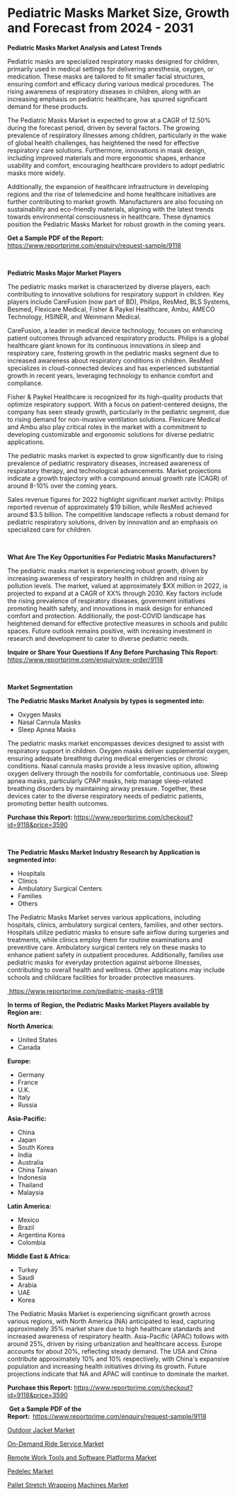 <p><h1>Pediatric Masks Market Size, Growth and Forecast from 2024 - 2031</h1></p><p><strong>Pediatric Masks Market Analysis and Latest Trends</strong></p>
<p><p>Pediatric masks are specialized respiratory masks designed for children, primarily used in medical settings for delivering anesthesia, oxygen, or medication. These masks are tailored to fit smaller facial structures, ensuring comfort and efficacy during various medical procedures. The rising awareness of respiratory diseases in children, along with an increasing emphasis on pediatric healthcare, has spurred significant demand for these products.</p><p>The Pediatric Masks Market is expected to grow at a CAGR of 12.50% during the forecast period, driven by several factors. The growing prevalence of respiratory illnesses among children, particularly in the wake of global health challenges, has heightened the need for effective respiratory care solutions. Furthermore, innovations in mask design, including improved materials and more ergonomic shapes, enhance usability and comfort, encouraging healthcare providers to adopt pediatric masks more widely.</p><p>Additionally, the expansion of healthcare infrastructure in developing regions and the rise of telemedicine and home healthcare initiatives are further contributing to market growth. Manufacturers are also focusing on sustainability and eco-friendly materials, aligning with the latest trends towards environmental consciousness in healthcare. These dynamics position the Pediatric Masks Market for robust growth in the coming years.</p></p>
<p><strong>Get a Sample PDF of the Report:&nbsp;</strong> <a href="https://www.reportprime.com/enquiry/request-sample/9118?utm_campaign=1088&utm_medium=2&utm_source=Github&utm_content=ia&utm_term=28112024&utm_id=pediatric-masks">https://www.reportprime.com/enquiry/request-sample/9118</a></p>
<p>&nbsp;</p>
<p><strong>Pediatric Masks Major Market Players</strong></p>
<p><p>The pediatric masks market is characterized by diverse players, each contributing to innovative solutions for respiratory support in children. Key players include CareFusion (now part of BD), Philips, ResMed, BLS Systems, Besmed, Flexicare Medical, Fisher & Paykel Healthcare, Ambu, AMECO Technology, HSINER, and Weinmann Medical. </p><p>CareFusion, a leader in medical device technology, focuses on enhancing patient outcomes through advanced respiratory products. Philips is a global healthcare giant known for its continuous innovations in sleep and respiratory care, fostering growth in the pediatric masks segment due to increased awareness about respiratory conditions in children. ResMed specializes in cloud-connected devices and has experienced substantial growth in recent years, leveraging technology to enhance comfort and compliance.</p><p>Fisher & Paykel Healthcare is recognized for its high-quality products that optimize respiratory support. With a focus on patient-centered designs, the company has seen steady growth, particularly in the pediatric segment, due to rising demand for non-invasive ventilation solutions. Flexicare Medical and Ambu also play critical roles in the market with a commitment to developing customizable and ergonomic solutions for diverse pediatric applications.</p><p>The pediatric masks market is expected to grow significantly due to rising prevalence of pediatric respiratory diseases, increased awareness of respiratory therapy, and technological advancements. Market projections indicate a growth trajectory with a compound annual growth rate (CAGR) of around 8-10% over the coming years.</p><p>Sales revenue figures for 2022 highlight significant market activity: Philips reported revenue of approximately $19 billion, while ResMed achieved around $3.5 billion. The competitive landscape reflects a robust demand for pediatric respiratory solutions, driven by innovation and an emphasis on specialized care for children.</p></p>
<p>&nbsp;</p>
<p><strong>What Are The Key Opportunities For Pediatric Masks Manufacturers?</strong></p>
<p><p>The pediatric masks market is experiencing robust growth, driven by increasing awareness of respiratory health in children and rising air pollution levels. The market, valued at approximately $XX million in 2022, is projected to expand at a CAGR of XX% through 2030. Key factors include the rising prevalence of respiratory diseases, government initiatives promoting health safety, and innovations in mask design for enhanced comfort and protection. Additionally, the post-COVID landscape has heightened demand for effective protective measures in schools and public spaces. Future outlook remains positive, with increasing investment in research and development to cater to diverse pediatric needs.</p></p>
<p><strong>Inquire or Share Your Questions If Any Before Purchasing This Report:</strong> <a href="https://www.reportprime.com/enquiry/pre-order/9118?utm_campaign=1088&utm_medium=2&utm_source=Github&utm_content=ia&utm_term=28112024&utm_id=pediatric-masks">https://www.reportprime.com/enquiry/pre-order/9118</a></p>
<p>&nbsp;</p>
<p><strong>Market Segmentation</strong></p>
<p><strong>The Pediatric Masks Market Analysis by types is segmented into:</strong></p>
<p><ul><li>Oxygen Masks</li><li>Nasal Cannula Masks</li><li>Sleep Apnea Masks</li></ul></p>
<p><p>The pediatric masks market encompasses devices designed to assist with respiratory support in children. Oxygen masks deliver supplemental oxygen, ensuring adequate breathing during medical emergencies or chronic conditions. Nasal cannula masks provide a less invasive option, allowing oxygen delivery through the nostrils for comfortable, continuous use. Sleep apnea masks, particularly CPAP masks, help manage sleep-related breathing disorders by maintaining airway pressure. Together, these devices cater to the diverse respiratory needs of pediatric patients, promoting better health outcomes.</p></p>
<p><strong>Purchase this Report:&nbsp;</strong><a href="https://www.reportprime.com/checkout?id=9118&price=3590&utm_campaign=1088&utm_medium=2&utm_source=Github&utm_content=ia&utm_term=28112024&utm_id=pediatric-masks">https://www.reportprime.com/checkout?id=9118&price=3590</a></p>
<p>&nbsp;</p>
<p><strong>The Pediatric Masks Market Industry Research by Application is segmented into:</strong></p>
<p><ul><li>Hospitals</li><li>Clinics</li><li>Ambulatory Surgical Centers</li><li>Families</li><li>Others</li></ul></p>
<p><p>The Pediatric Masks Market serves various applications, including hospitals, clinics, ambulatory surgical centers, families, and other sectors. Hospitals utilize pediatric masks to ensure safe airflow during surgeries and treatments, while clinics employ them for routine examinations and preventive care. Ambulatory surgical centers rely on these masks to enhance patient safety in outpatient procedures. Additionally, families use pediatric masks for everyday protection against airborne illnesses, contributing to overall health and wellness. Other applications may include schools and childcare facilities for broader protective measures.</p></p>
<p><a href="https://www.reportprime.com/pediatric-masks-r9118?utm_campaign=1088&utm_medium=2&utm_source=Github&utm_content=ia&utm_term=28112024&utm_id=pediatric-masks">&nbsp;https://www.reportprime.com/pediatric-masks-r9118</a></p>
<p><strong>In terms of Region, the Pediatric Masks Market Players available by Region are:</strong></p>
<p>
    <p> <strong> North America: </strong>
        <ul>
            <li>United States</li>
            <li>Canada</li>
        </ul>
        </p> 
    <p> <strong> Europe: </strong>
        <ul>
            <li>Germany</li>
            <li>France</li>
            <li>U.K.</li>
            <li>Italy</li>
            <li>Russia</li>
        </ul>
        </p> 
    <p> <strong> Asia-Pacific: </strong>
        <ul>
            <li>China</li>
            <li>Japan</li>
            <li>South Korea</li>
            <li>India</li>
            <li>Australia</li>
            <li>China Taiwan</li>
            <li>Indonesia</li>
            <li>Thailand</li>
            <li>Malaysia</li>
        </ul>
        </p> 
    <p> <strong> Latin America: </strong>
        <ul>
            <li>Mexico</li>
            <li>Brazil</li>
            <li>Argentina Korea</li>
            <li>Colombia</li>
        </ul>
        </p> 
    <p> <strong> Middle East & Africa: </strong>
        <ul>
            <li>Turkey</li>
            <li>Saudi</li>
            <li>Arabia</li>
            <li>UAE</li>
            <li>Korea</li>
        </ul>
    </p>
    </p>
<p><p>The Pediatric Masks Market is experiencing significant growth across various regions, with North America (NA) anticipated to lead, capturing approximately 35% market share due to high healthcare standards and increased awareness of respiratory health. Asia-Pacific (APAC) follows with around 25%, driven by rising urbanization and healthcare access. Europe accounts for about 20%, reflecting steady demand. The USA and China contribute approximately 10% and 10% respectively, with China's expansive population and increasing health initiatives driving its growth. Future projections indicate that NA and APAC will continue to dominate the market.</p></p>
<p><strong>Purchase this Report: </strong><a href="https://www.reportprime.com/checkout?id=9118&price=3590&utm_campaign=1088&utm_medium=2&utm_source=Github&utm_content=ia&utm_term=28112024&utm_id=pediatric-masks">https://www.reportprime.com/checkout?id=9118&price=3590</a></p>
<p>&nbsp;<strong>Get a Sample PDF of the Report:&nbsp;&nbsp;</strong><a href="https://www.reportprime.com/enquiry/request-sample/9118?utm_campaign=1088&utm_medium=2&utm_source=Github&utm_content=ia&utm_term=28112024&utm_id=pediatric-masks">https://www.reportprime.com/enquiry/request-sample/9118</a></p>
<p><strong></strong></p>
<p><p><a href="https://www.linkedin.com/pulse/outdoor-jacket-market-navigating-challenges-unlocking-potential-mbyvc?utm_campaign=1088&utm_medium=2&utm_source=Github&utm_content=ia&utm_term=28112024&utm_id=pediatric-masks">Outdoor Jacket Market</a></p><p><a href="https://issuu.com/reportprime-2/docs/on-demand-ride-service-market-size-_ac4ffb028445a2?utm_campaign=1088&utm_medium=2&utm_source=Github&utm_content=ia&utm_term=28112024&utm_id=pediatric-masks">On-Demand Ride Service Market</a></p><p><a href="https://issuu.com/reportprime-2/docs/remote-work-tools-and-software-plat_b24334119568dc?utm_campaign=1088&utm_medium=2&utm_source=Github&utm_content=ia&utm_term=28112024&utm_id=pediatric-masks">Remote Work Tools and Software Platforms Market</a></p><p><a href="https://www.linkedin.com/pulse/pedelec-market-emerging-trends-future-prospects-period-from-2024-5czdc?utm_campaign=1088&utm_medium=2&utm_source=Github&utm_content=ia&utm_term=28112024&utm_id=pediatric-masks">Pedelec Market</a></p><p><a href="https://www.linkedin.com/pulse/global-pallet-stretch-wrapping-machines-market-comprehensive-tylde?utm_campaign=1088&utm_medium=2&utm_source=Github&utm_content=ia&utm_term=28112024&utm_id=pediatric-masks">Pallet Stretch Wrapping Machines Market</a></p></p>